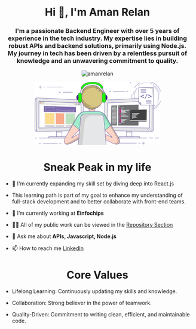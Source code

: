 <h1 align="center">Hi 👋, I'm Aman Relan</h1>
<h3 align="center">I'm a passionate Backend Engineer with over 5 years of experience in the tech industry. My expertise lies in building robust APIs and backend solutions, primarily using Node.js. My journey in tech has been driven by a relentless pursuit of knowledge and an unwavering commitment to quality.</h3>

<p align="center"> <img src="https://komarev.com/ghpvc/?username=AmanRelan&label=Profile%20views&color=0e75b6&style=flat" alt="amanrelan" /> </p>

<p align="center"> <img src="https://raw.githubusercontent.com/Abhijay007/Abhijay007/main/coder1.gif" alt="amiya559" /> </p>

<h1 align="center">Sneak Peak in my life</h1>
<p align="center">
  
  - 🌱 I'm currently expanding my skill set by diving deep into React.js
    
- This learning path is part of my goal to enhance my understanding of full-stack development and to better collaborate with front-end teams. 


- 🔭 I’m currently working at **Einfochips**

- 👨‍💻 All of my public work can be viewed in the [Repository Section](https://github.com/AmanRelan?tab=repositories)

- 💬 Ask me about **APIs, Javascript, Node.js**

- 📫 How to reach me [LinkedIn](https://www.linkedin.com/in/aman-relan/)

</p>

<h1 align="center">Core Values</h1>

- Lifelong Learning: Continuously updating my skills and knowledge.

- Collaboration: Strong believer in the power of teamwork.

- Quality-Driven: Commitment to writing clean, efficient, and maintainable code.
